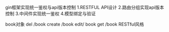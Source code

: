 gin框架实现统一鉴权与api版本控制
1.RESTFUL API设计
2.路由分组实现api版本控制
3.中间件实现统一鉴权
4.模型绑定与验证

book对象
del /book
create /book
edit/ book
get /book
RESTful风格
